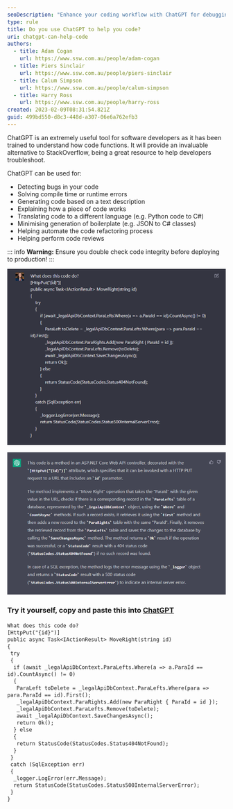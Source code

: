 ```yaml
---
seoDescription: "Enhance your coding workflow with ChatGPT for debugging, code generation, translation, and more."
type: rule
title: Do you use ChatGPT to help you code?
uri: chatgpt-can-help-code
authors:
  - title: Adam Cogan
    url: https://www.ssw.com.au/people/adam-cogan
  - title: Piers Sinclair
    url: https://www.ssw.com.au/people/piers-sinclair
  - title: Calum Simpson
    url: https://www.ssw.com.au/people/calum-simpson
  - title: Harry Ross
    url: https://www.ssw.com.au/people/harry-ross
created: 2023-02-09T08:31:54.821Z
guid: 499bd550-d8c3-448d-a307-06e6a762efb3
---
```

ChatGPT is an extremely useful tool for software developers as it has been trained to understand how code functions. It will provide an invaluable alternative to StackOverflow, being a great resource to help developers troubleshoot.

ChatGPT can be used for:

* Detecting bugs in your code
* Solving compile time or runtime errors
* Generating code based on a text description
* Explaining how a piece of code works
* Translating code to a different language (e.g. Python code to C#)
* Minimising generation of boilerplate (e.g. JSON to C# classes)
* Helping automate the code refactoring process
* Helping perform code reviews

::: info
**Warning:** Ensure you double check code integrity before deploying to production!
:::

![Figure: Asking ChatGPT to explain this code](chatgpt-code-prompt.png)

![Figure: ChatGPT explains the code](chatgpt-code-response.png)

### Try it yourself, copy and paste this into [ChatGPT](https://chat.openai.com)

``` markup
What does this code do?
[HttpPut("{id}")]
public async Task<IActionResult> MoveRight(string id)
{
 try
 {
  if (await _legalApiDbContext.ParaLefts.Where(a => a.ParaId == id).CountAsync() != 0)
  {
   ParaLeft toDelete = _legalApiDbContext.ParaLefts.Where(para => para.ParaId == id).First();
   _legalApiDbContext.ParaRights.Add(new ParaRight { ParaId = id });
   _legalApiDbContext.ParaLefts.Remove(toDelete);
   await _legalApiDbContext.SaveChangesAsync();
   return Ok();
  } else
  {
   return StatusCode(StatusCodes.Status404NotFound);
  }
 }
 catch (SqlException err)
 {
  _logger.LogError(err.Message);
  return StatusCode(StatusCodes.Status500InternalServerError);
 }
}
```
